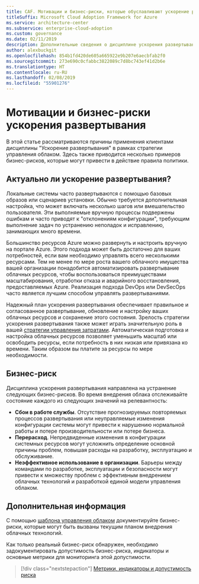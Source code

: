 ```yaml
---
title: CAF. Мотивации и бизнес-риски, которые обуславливают ускорение развертывания
titleSuffix: Microsoft Cloud Adoption Framework for Azure
ms.service: architecture-center
ms.subservice: enterprise-cloud-adoption
ms.custom: governance
ms.date: 02/11/2019
description: Дополнительные сведения о дисциплине ускорения развертывания как части стратегии управления облаком.
author: alexbuckgit
ms.openlocfilehash: 854b1fd420de605a665922e9b207e6aecbfab2f0
ms.sourcegitcommit: 273e690c0cfabbc3822089c7d8bc743ef41d2b6e
ms.translationtype: HT
ms.contentlocale: ru-RU
ms.lasthandoff: 02/08/2019
ms.locfileid: "55901276"
---
```

# <a name="deployment-acceleration-motivations-and-business-risks"></a>Мотивации и бизнес-риски ускорения развертывания

В этой статье рассматриваются причины применения клиентами дисциплины "Ускорение развертывания" в рамках стратегии управления облаком. Здесь также приводится несколько примеров бизнес-рисков, которые могут привести в действие правила политики.

<!-- markdownlint-disable MD026 -->

## <a name="is-deployment-acceleration-relevant"></a>Актуально ли ускорение развертывания?

Локальные системы часто развертываются с помощью базовых образов или сценариев установки. Обычно требуется дополнительная настройка, что может включать несколько шагов или вмешательство пользователя. Эти выполняемые вручную процессы подвержены ошибкам и часто приводят к "отклонениям конфигурации", требующим выполнение задач по устранению неполадок и исправлению, занимающих много времени.

Большинство ресурсов Azure можно развернуть и настроить вручную на портале Azure. Этого подхода может быть достаточно для ваших потребностей, если вам необходимо управлять всего несколькими ресурсами. Тем не менее по мере роста вашего облачного имущества вашей организации понадобится автоматизировать развертывание облачных ресурсов, чтобы воспользоваться преимуществами масштабирования, отработки отказа и аварийного восстановления, предоставляемых Azure. Реализация подхода DevOps или DevSecOps часто является лучшим способом управлять развертываниями.

Надежный план ускорения развертывания обеспечивает правильное и согласованное развертывание, обновление и настройку ваших облачных ресурсов и сохранение этого состояния. Зрелость стратегии ускорения развертывания также может играть значительную роль в вашей [стратегии управления затратами](../cost-management/overview.md). Автоматическая подготовка и настройка облачных ресурсов позволяет уменьшить масштаб или освободить ресурсы, если потребность в них низкая или привязана ко времени. Таким образом вы платите за ресурсы по мере необходимости.

## <a name="business-risk"></a>Бизнес-риск

Дисциплина ускорения развертывания направлена на устранение следующих бизнес-рисков. Во время внедрения облака отслеживайте состояние каждого из следующих значений на релевантность:

- **Сбои в работе службы**. Отсутствие прогнозируемых повторяемых процессов развертывания или неуправляемые изменения конфигурации системы могут привести к нарушению нормальной работы и потере производительности или потере бизнеса.
- **Перерасход**. Непредвиденные изменения в конфигурации системных ресурсов могут усложнить определение основной причины проблем, повышая расходы на разработку, эксплуатацию и обслуживание.
- **Неэффективное использование в организации**. Барьеры между командами по разработке, эксплуатации и безопасности могут привести к множеству проблем с эффективным внедрением облачных технологий и разработкой единой модели управления облаком.

## <a name="next-steps"></a>Дополнительная информация

С помощью [шаблона управления облаком](./template.md) документируйте бизнес-риски, которые могут быть вызваны текущим планом внедрения облачных технологий.

Как только реальный бизнес-риск обнаружен, необходимо задокументировать допустимость бизнес-риска, индикаторы и основные метрики для мониторинга этой допустимости.

> [!div class="nextstepaction"]
> [Метрики, индикаторы и допустимость риска](./metrics-tolerance.md)
